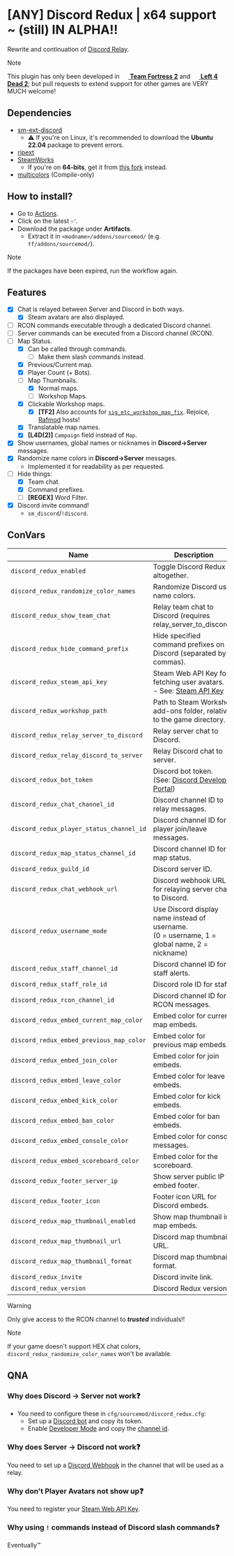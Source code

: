 # [ANY] Discord Redux | x64 support ~ (still) IN ALPHA‼
Rewrite and continuation of [Discord Relay](https://github.com/Heapons/sp-discordrelay).
> [!NOTE]
> This plugin has only been developed in [<img src="https://cdn.fastly.steamstatic.com/steamcommunity/public/images/apps/440/033bdd91842b6aca0633ee1e5f3e6b82f2e8962f.ico" width="16" height="16" style="vertical-align: text-bottom;"> **Team Fortress 2**](https://store.steampowered.com/app/440) and [<img src="https://cdn.fastly.steamstatic.com/steamcommunity/public/images/apps/550/1a8d50f6078b5d023582ea1793b0e53813d57b7f.ico" width="16" height="16" style="vertical-align: text-bottom;"> **Left 4 Dead 2**](https://store.steampowered.com/app/550); but pull requests to extend support for other games are VERY MUCH welcome!

## Dependencies
- [sm-ext-discord](https://github.com/ProjectSky/sm-ext-discord/actions)
  - ⚠ If you're on Linux, it's recommended to download the **Ubuntu 22.04** package to prevent errors. 
- [ripext](https://github.com/ErikMinekus/sm-ripext/releases)
- [SteamWorks](https://github.com/KyleSanderson/SteamWorks/releases)
  - If you're on **64-bits**, get it from [this fork](https://github.com/irql-notlessorequal/SteamWorks/actions) instead.
- [multicolors](https://github.com/JoinedSenses/SourceMod-IncludeLibrary/blob/master/include/multicolors.inc) (Compile-only)

## How to install?
- Go to [Actions](https://github.com/Serider-Lounge/SRCDS-Discord-Redux/actions/workflows/compile.yml).
- Click on the latest ✅.
- Download the package under **Artifacts**.
  - Extract it in `<modname>/addons/sourcemod/` (e.g. `tf/addons/sourcemod/`).
> [!NOTE]
> If the packages have been expired, run the workflow again.

## Features
- [x] Chat is relayed between Server and Discord in both ways.
  - [x] Steam avatars are also displayed.
- [ ] RCON commands executable through a dedicated Discord channel.
- [ ] Server commands can be executed from a Discord channel (RCON).
- [ ] Map Status.
  - [x] Can be called through commands.
    - [ ] Make them slash commands instead.
  - [x] Previous/Current map.
  - [x] Player Count (+ Bots).
  - [ ] Map Thumbnails.
    - [x] Normal maps.
    - [ ] Workshop Maps.
  - [x] Clickable Workshop maps.
    - [x] **[TF2]** Also accounts for [`sig_etc_workshop_map_fix`](https://github.com/rafradek/sigsegv-mvm/blob/master/cfg/sigsegv_convars.cfg#L123). Rejoice, [Rafmod](https://github.com/rafradek/sigsegv-mvm) hosts!
  - [x] Translatable map names.
  - [x] **[L4D(2)]** `Campaign` field instead of `Map`.
- [x] Show usernames, global names or nicknames in **Discord→Server** messages.
- [x] Randomize name colors in **Discord→Server** messages.
  - Implemented it for readability as per requested.
- [ ] Hide things:
  - [x] Team chat.
  - [x] Command prefixes.
  - [ ] **[REGEX]** Word Filter.
- [x] Discord invite command!
  - `sm_discord`/`!discord`.

## ConVars

| Name | Description |
|------|-------------|
| `discord_redux_enabled` | Toggle Discord Redux altogether. |
| `discord_redux_randomize_color_names` | Randomize Discord user name colors. |
| `discord_redux_show_team_chat` | Relay team chat to Discord (requires relay_server_to_discord). |
| `discord_redux_hide_command_prefix` | Hide specified command prefixes on Discord (separated by commas). |
| `discord_redux_steam_api_key` | Steam Web API Key for fetching user avatars.<br>- See: [Steam API Key](https://steamcommunity.com/dev/apikey) |
| `discord_redux_workshop_path` | Path to Steam Workshop add-ons folder, relative to the game directory. |
| `discord_redux_relay_server_to_discord` | Relay server chat to Discord. |
| `discord_redux_relay_discord_to_server` | Relay Discord chat to server. |
| `discord_redux_bot_token` | Discord bot token.<br>(See: [Discord Developer Portal](https://discord.com/developers/applications/)) |
| `discord_redux_chat_channel_id` | Discord channel ID to relay messages. |
| `discord_redux_player_status_channel_id` | Discord channel ID for player join/leave messages. |
| `discord_redux_map_status_channel_id` | Discord channel ID for map status. |
| `discord_redux_guild_id` | Discord server ID. |
| `discord_redux_chat_webhook_url` | Discord webhook URL for relaying server chat to Discord. |
| `discord_redux_username_mode` | Use Discord display name instead of username.<br>(0 = username, 1 = global name, 2 = nickname) |
| `discord_redux_staff_channel_id` | Discord channel ID for staff alerts. |
| `discord_redux_staff_role_id` | Discord role ID for staff. |
| `discord_redux_rcon_channel_id` | Discord channel ID for RCON messages. |
| `discord_redux_embed_current_map_color` | Embed color for current map embeds. |
| `discord_redux_embed_previous_map_color` | Embed color for previous map embeds. |
| `discord_redux_embed_join_color` | Embed color for join embeds. |
| `discord_redux_embed_leave_color` | Embed color for leave embeds. |
| `discord_redux_embed_kick_color` | Embed color for kick embeds. |
| `discord_redux_embed_ban_color` | Embed color for ban embeds. |
| `discord_redux_embed_console_color` | Embed color for console messages. |
| `discord_redux_embed_scoreboard_color` | Embed color for the scoreboard. |
| `discord_redux_footer_server_ip` | Show server public IP in embed footer. |
| `discord_redux_footer_icon` | Footer icon URL for Discord embeds. |
| `discord_redux_map_thumbnail_enabled` | Show map thumbnail in map embeds. |
| `discord_redux_map_thumbnail_url` | Discord map thumbnail URL. |
| `discord_redux_map_thumbnail_format` | Discord map thumbnail format. |
| `discord_redux_invite` | Discord invite link. |
| `discord_redux_version` | Discord Redux version. |
> [!WARNING]
> Only give access to the RCON channel to ***trusted*** individuals‼

> [!NOTE]
> If your game doesn't support HEX chat colors, `discord_redux_randomize_color_names` won't be available.

## QNA
### Why does **Discord → Server** not work❓
- You need to configure these in `cfg/sourcemod/discord_redux.cfg`: 
    - Set up a [Discord bot](https://discord.com/developers/applications/) and copy its token.
    - Enable [Developer Mode](https://support.discord.com/hc/en-us/articles/206346498-Where-can-I-find-my-User-Server-Message-ID#h_01HRSTXPS5CRSRTWYCGPHZQ37H) and copy the [channel id](https://support.discord.com/hc/en-us/articles/206346498-Where-can-I-find-my-User-Server-Message-ID#h_01HRSTXPS5FMK2A5SMVSX4JW4E).

### Why does **Server → Discord** not work❓
You need to set up a [Discord Webhook](https://support.discord.com/hc/en-us/articles/228383668-Intro-to-Webhooks) in the channel that will be used as a relay.

### Why don't Player Avatars not show up❓
You need to register your [Steam Web API Key](https://steamcommunity.com/dev/apikey).

### Why using `!` commands instead of Discord slash commands❓
Eventually™
